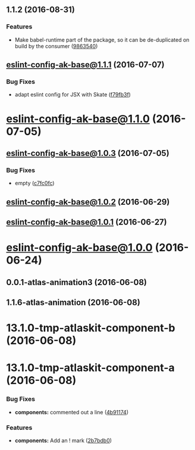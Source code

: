 <a name="1.1.2"></a>
## 1.1.2 (2016-08-31)


### Features

* Make babel-runtime part of the package, so it can be de-duplicated on build by the consumer ([9863540](https://bitbucket.org/atlassian/atlaskit/commits/9863540))



<a name="eslint-config-ak-base@1.1.1"></a>
## eslint-config-ak-base@1.1.1 (2016-07-07)


### Bug Fixes

* adapt eslint config for JSX with Skate ([f79fb3f](https://bitbucket.org/atlassian/atlaskit/commits/f79fb3f))



<a name="eslint-config-ak-base@1.1.0"></a>
# eslint-config-ak-base@1.1.0 (2016-07-05)



<a name="eslint-config-ak-base@1.0.3"></a>
## eslint-config-ak-base@1.0.3 (2016-07-05)


### Bug Fixes

* empty ([c7fc0fc](https://bitbucket.org/atlassian/atlaskit/commits/c7fc0fc))



<a name="eslint-config-ak-base@1.0.2"></a>
## eslint-config-ak-base@1.0.2 (2016-06-29)



<a name="eslint-config-ak-base@1.0.1"></a>
## eslint-config-ak-base@1.0.1 (2016-06-27)



<a name="eslint-config-ak-base@1.0.0"></a>
# eslint-config-ak-base@1.0.0 (2016-06-24)



<a name="0.0.1-atlas-animation3"></a>
## 0.0.1-atlas-animation3 (2016-06-08)



<a name="1.1.6-atlas-animation"></a>
## 1.1.6-atlas-animation (2016-06-08)



<a name="13.1.0-tmp-atlaskit-component-b"></a>
# 13.1.0-tmp-atlaskit-component-b (2016-06-08)



<a name="13.1.0-tmp-atlaskit-component-a"></a>
# 13.1.0-tmp-atlaskit-component-a (2016-06-08)


### Bug Fixes

* **components:** commented out a line ([4b91174](https://bitbucket.org/atlassian/atlaskit/commits/4b91174))


### Features

* **components:** Add an ! mark ([2b7bdb0](https://bitbucket.org/atlassian/atlaskit/commits/2b7bdb0))



